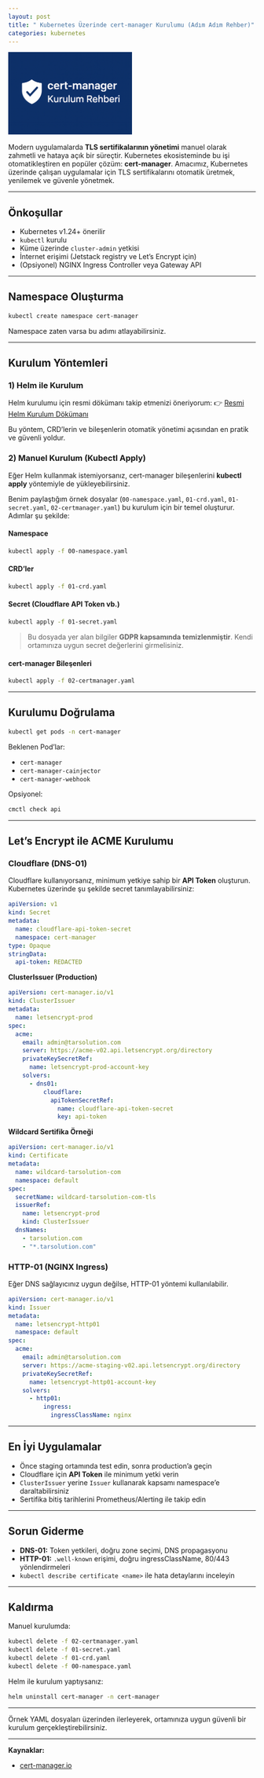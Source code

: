 ```yaml
---
layout: post
title: " Kubernetes Üzerinde cert-manager Kurulumu (Adım Adım Rehber)"
categories: kubernetes
---
```


<img src="/assets/img/cert-manager.png" alt="cover" style="max-width: 50%; max-height:10%">


Modern uygulamalarda **TLS sertifikalarının yönetimi** manuel olarak zahmetli ve hataya açık bir süreçtir. Kubernetes ekosisteminde bu işi otomatikleştiren en popüler çözüm: **cert-manager**. Amacımız, Kubernetes üzerinde çalışan uygulamalar için TLS sertifikalarını otomatik üretmek, yenilemek ve güvenle yönetmek.

---

## Önkoşullar

* Kubernetes v1.24+ önerilir
* `kubectl` kurulu
* Küme üzerinde `cluster-admin` yetkisi
* İnternet erişimi (Jetstack registry ve Let’s Encrypt için)
* (Opsiyonel) NGINX Ingress Controller veya Gateway API

---

## Namespace Oluşturma

```bash
kubectl create namespace cert-manager
```

Namespace zaten varsa bu adımı atlayabilirsiniz.

---

## Kurulum Yöntemleri

### 1) Helm ile Kurulum

Helm kurulumu için resmi dökümanı takip etmenizi öneriyorum:
👉 [Resmi Helm Kurulum Dökümanı](https://cert-manager.io/docs/installation/helm/)

Bu yöntem, CRD’lerin ve bileşenlerin otomatik yönetimi açısından en pratik ve güvenli yoldur.

### 2) Manuel Kurulum (Kubectl Apply)

Eğer Helm kullanmak istemiyorsanız, cert-manager bileşenlerini **kubectl apply** yöntemiyle de yükleyebilirsiniz.

Benim paylaştığım örnek dosyalar (`00-namespace.yaml`, `01-crd.yaml`, `01-secret.yaml`, `02-certmanager.yaml`) bu kurulum için bir temel oluşturur. Adımlar şu şekilde:

#### Namespace

```bash
kubectl apply -f 00-namespace.yaml
```

#### CRD’ler

```bash
kubectl apply -f 01-crd.yaml
```

#### Secret (Cloudflare API Token vb.)

```bash
kubectl apply -f 01-secret.yaml
```

> Bu dosyada yer alan bilgiler **GDPR kapsamında temizlenmiştir**. Kendi ortamınıza uygun secret değerlerini girmelisiniz.

#### cert-manager Bileşenleri

```bash
kubectl apply -f 02-certmanager.yaml
```

---

## Kurulumu Doğrulama

```bash
kubectl get pods -n cert-manager
```

Beklenen Pod’lar:

* `cert-manager`
* `cert-manager-cainjector`
* `cert-manager-webhook`

Opsiyonel:

```bash
cmctl check api
```

---

## Let’s Encrypt ile ACME Kurulumu

### Cloudflare (DNS-01)

Cloudflare kullanıyorsanız, minimum yetkiye sahip bir **API Token** oluşturun. Kubernetes üzerinde şu şekilde secret tanımlayabilirsiniz:

```yaml
apiVersion: v1
kind: Secret
metadata:
  name: cloudflare-api-token-secret
  namespace: cert-manager
type: Opaque
stringData:
  api-token: REDACTED
```

**ClusterIssuer (Production)**

```yaml
apiVersion: cert-manager.io/v1
kind: ClusterIssuer
metadata:
  name: letsencrypt-prod
spec:
  acme:
    email: admin@tarsolution.com
    server: https://acme-v02.api.letsencrypt.org/directory
    privateKeySecretRef:
      name: letsencrypt-prod-account-key
    solvers:
      - dns01:
          cloudflare:
            apiTokenSecretRef:
              name: cloudflare-api-token-secret
              key: api-token
```

**Wildcard Sertifika Örneği**

```yaml
apiVersion: cert-manager.io/v1
kind: Certificate
metadata:
  name: wildcard-tarsolution-com
  namespace: default
spec:
  secretName: wildcard-tarsolution-com-tls
  issuerRef:
    name: letsencrypt-prod
    kind: ClusterIssuer
  dnsNames:
    - tarsolution.com
    - "*.tarsolution.com"
```

### HTTP-01 (NGINX Ingress)

Eğer DNS sağlayıcınız uygun değilse, HTTP-01 yöntemi kullanılabilir.

```yaml
apiVersion: cert-manager.io/v1
kind: Issuer
metadata:
  name: letsencrypt-http01
  namespace: default
spec:
  acme:
    email: admin@tarsolution.com
    server: https://acme-staging-v02.api.letsencrypt.org/directory
    privateKeySecretRef:
      name: letsencrypt-http01-account-key
    solvers:
      - http01:
          ingress:
            ingressClassName: nginx
```

---

## En İyi Uygulamalar

* Önce staging ortamında test edin, sonra production’a geçin
* Cloudflare için **API Token** ile minimum yetki verin
* `ClusterIssuer` yerine `Issuer` kullanarak kapsamı namespace’e daraltabilirsiniz
* Sertifika bitiş tarihlerini Prometheus/Alerting ile takip edin

---

## Sorun Giderme

* **DNS-01:** Token yetkileri, doğru zone seçimi, DNS propagasyonu
* **HTTP-01:** `.well-known` erişimi, doğru ingressClassName, 80/443 yönlendirmeleri
* `kubectl describe certificate <name>` ile hata detaylarını inceleyin

---

## Kaldırma

Manuel kurulumda:

```bash
kubectl delete -f 02-certmanager.yaml
kubectl delete -f 01-secret.yaml
kubectl delete -f 01-crd.yaml
kubectl delete -f 00-namespace.yaml
```

Helm ile kurulum yaptıysanız:

```bash
helm uninstall cert-manager -n cert-manager
```

---

Örnek YAML dosyaları üzerinden ilerleyerek, ortamınıza uygun güvenli bir kurulum gerçekleştirebilirsiniz.

---

**Kaynaklar:**

* [cert-manager.io](https://cert-manager.io)
